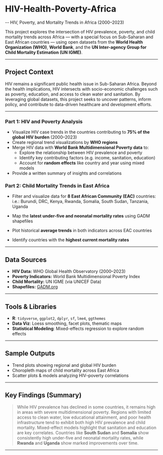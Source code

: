 # HIV-Health-Poverty-Africa
 -- HIV, Poverty, and Mortality Trends in Africa (2000–2023)

This project explores the intersection of HIV prevalence, poverty, and child mortality trends across Africa — with a special focus on Sub-Saharan and East African countries — using open datasets from the **World Health Organization (WHO)**, **World Bank**, and the **UN Inter-agency Group for Child Mortality Estimation (UN IGME)**.

---

## Project Context

HIV remains a significant public health issue in Sub-Saharan Africa. Beyond the health implications, HIV intersects with socio-economic challenges such as poverty, education, and access to clean water and sanitation. By leveraging global datasets, this project seeks to uncover patterns, inform policy, and contribute to data-driven healthcare and development efforts.

---

### Part 1: HIV and Poverty Analysis

- Visualize HIV case trends in the countries contributing to **75% of the global HIV burden** (2000–2023)
- Create regional trend visualizations by **WHO regions**
- Merge HIV data with **World Bank Multidimensional Poverty data** to:
  - Explore the relationship between HIV prevalence and poverty
  - Identify key contributing factors (e.g. income, sanitation, education)
  - Account for **random effects** like country and year using mixed models
- Provide a written summary of insights and correlations

### Part 2: Child Mortality Trends in East Africa

- Filter and visualize data for **8 East African Community (EAC)** countries:
  i.e.: Burundi, DRC, Kenya, Rwanda, Somalia, South Sudan, Tanzania, Uganda
    
- Map the **latest under-five and neonatal mortality rates** using GADM shapefiles
- Plot historical **average trends** in both indicators across EAC countries
- Identify countries with the **highest current mortality rates**

---

## Data Sources

- **HIV Data:** WHO Global Health Observatory (2000–2023)
- **Poverty Indicators:** World Bank Multidimensional Poverty Index
- **Child Mortality:** UN IGME (via UNICEF Data)
- **Shapefiles:** [GADM.org](https://www.gadm.org/)

---

## Tools & Libraries

- **R**: `tidyverse`, `ggplot2`, `dplyr`, `sf`, `lme4`, `ggthemes`
- **Data Viz**: Loess smoothing, facet plots, thematic maps
- **Statistical Modeling**: Mixed-effects regression to explore random effects

---

## Sample Outputs

- Trend plots showing regional and global HIV burden
- Choropleth maps of child mortality across East Africa
- Scatter plots & models analyzing HIV–poverty correlations

---

## Key Findings (Summary)

> While HIV prevalence has declined in some countries, it remains high in areas with severe multidimensional poverty. Regions with limited access to clean water, low educational attainment, and poor health infrastructure tend to exhibit both high HIV prevalence and child mortality. Mixed-effect models highlight that sanitation and education are key correlates. Countries like **South Sudan** and **Somalia** show consistently high under-five and neonatal mortality rates, while **Rwanda** and **Uganda** show marked improvements over time.

---


